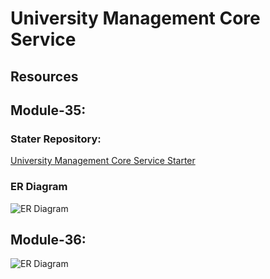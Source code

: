 # University Management Core Service

## Resources

## Module-35:
### Stater Repository: 
[University Management Core Service Starter](https://github.com/Apollo-Level2-Web-Dev/university-management-core-service-starter)

### ER Diagram
<img src="https://i.ibb.co/Ln2FttV/university-management-core-service-module-1.png" alt="ER Diagram"> </img>

## Module-36:
<img src="https://i.ibb.co/tJ4nt6T/Screenshot-2023-08-20-at-7-32-11-PM.png" alt="ER Diagram"> </img>

